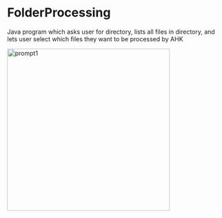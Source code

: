 # FolderProcessing

Java program which asks user for directory, lists all files in directory, and lets user select which files they want to be processed by AHK

<img width="377" alt="prompt1" src="https://github.com/Geckuss/FolderProcessing/assets/58637152/7e68255c-51ad-4139-8f79-fa2bbd9cfef2">

